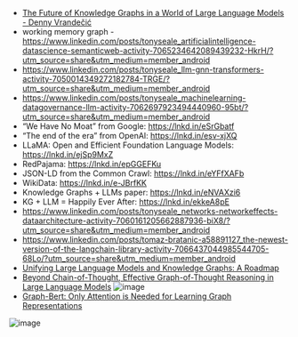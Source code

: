 - [The Future of Knowledge Graphs in a World of Large Language Models - Denny Vrandečić](https://www.youtube.com/watch?v=WqYBx2gB6vA)
- working memory graph - https://www.linkedin.com/posts/tonyseale_artificialintelligence-datascience-semanticweb-activity-7065234642089439232-HkrH/?utm_source=share&utm_medium=member_android
- https://www.linkedin.com/posts/tonyseale_llm-gnn-transformers-activity-7050014349272182784-TRGE/?utm_source=share&utm_medium=member_android
- https://www.linkedin.com/posts/tonyseale_machinelearning-datagovernance-llm-activity-7062697923494440960-95bt/?utm_source=share&utm_medium=member_android
- “We Have No Moat” from Google: https://lnkd.in/eSrGbatf
- “The end of the era” from OpenAI: https://lnkd.in/esv-xjXQ
- LLaMA: Open and Efficient Foundation Language Models: https://lnkd.in/ejSp9MxZ
- RedPajama: https://lnkd.in/epGGEFKu
- JSON-LD from the Common Crawl: https://lnkd.in/eYFfXAFb
- WikiData: https://lnkd.in/e-JBrfKK
- Knowledge Graphs + LLMs paper: https://lnkd.in/eNVAXzi6
- KG + LLM = Happily Ever After: https://lnkd.in/ekkeA8pE
- https://www.linkedin.com/posts/tonyseale_networks-networkeffects-dataarchitecture-activity-7060161205662887936-biX8/?utm_source=share&utm_medium=member_android
- https://www.linkedin.com/posts/tomaz-bratanic-a58891127_the-newest-version-of-the-langchain-library-activity-7066437044985544705-68Lo/?utm_source=share&utm_medium=member_android
- [Unifying Large Language Models and Knowledge Graphs: A Roadmap](https://arxiv.org/pdf/2306.08302.pdf)
- [Beyond Chain-of-Thought, Effective Graph-of-Thought Reasoning in Large Language Models](https://arxiv.org/pdf/2305.16582.pdf)
![image](https://github.com/harirajeev/learn_LLMS/assets/13446418/0eaf2cd8-1175-4771-ad9b-40c480156188)
- [Graph-Bert: Only Attention is Needed for Learning Graph Representations](https://arxiv.org/pdf/2001.05140.pdf)
  
![image](https://github.com/harirajeev/learn_LLMS/assets/13446418/8d7f9bf8-2d43-4436-9856-d7db6147ec98)
